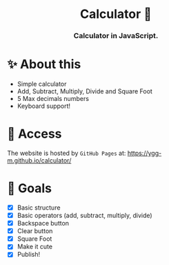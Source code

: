 <div align="center"> 
    <h1>Calculator 🔢</h1>
    <h3>Calculator in JavaScript.</h3>
</div>

# ✨ About this

- Simple calculator
- Add, Subtract, Multiply, Divide and Square Foot
- 5 Max decimals numbers
- Keyboard support!

# 🚀 Access

The website is hosted by `GitHub Pages` at: https://ygg-m.github.io/calculator/

# 🎯 Goals

- [x] Basic structure
- [x] Basic operators (add, subtract, multiply, divide)
- [x] Backspace button
- [x] Clear button
- [x] Square Foot
- [x] Make it cute
- [x] Publish!
